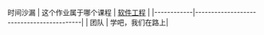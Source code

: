 时间沙漏
| 这个作业属于哪个课程 | [软件工程](https://edu.cnblogs.com/campus/fzzcxy/SE) |
|------------|------------------------------------------|
| 团队 | 学吧，我们在路上|                                      

